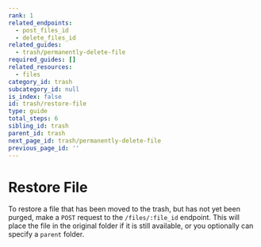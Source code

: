 ```yaml
---
rank: 1
related_endpoints:
  - post_files_id
  - delete_files_id
related_guides:
  - trash/permanently-delete-file
required_guides: []
related_resources:
  - files
category_id: trash
subcategory_id: null
is_index: false
id: trash/restore-file
type: guide
total_steps: 6
sibling_id: trash
parent_id: trash
next_page_id: trash/permanently-delete-file
previous_page_id: ''
---
```


# Restore File

To restore a file that has been moved to the trash, but has not yet been
purged, make a `POST` request to the `/files/:file_id` endpoint. This will
place the file in the original folder if it is still available, or you
optionally can specify a `parent` folder.

<Samples id='post_files_id' >

</Samples>
